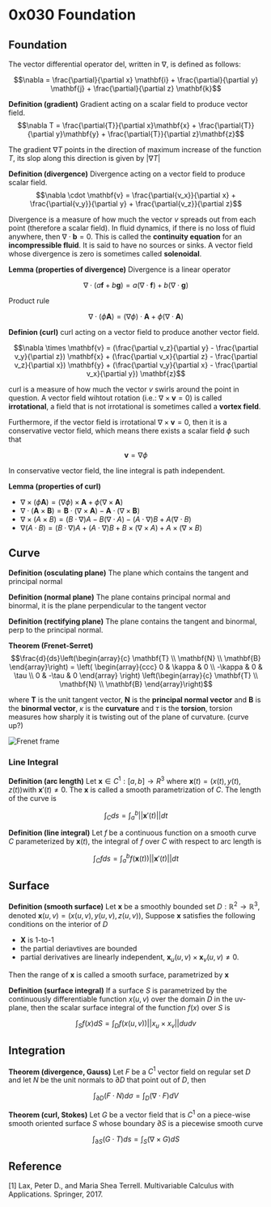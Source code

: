 # 0x030 Foundation

## Foundation
The vector differential operator del, written in $\nabla$, is defined as follows:

$$\nabla = \frac{\partial}{\partial x} \mathbf{i} + \frac{\partial}{\partial y} \mathbf{j} + \frac{\partial}{\partial z} \mathbf{k}$$

**Definition (gradient)** Gradient acting on a scalar field to produce vector field.
$$\nabla T = \frac{\partial{T}}{\partial x}\mathbf{x} + \frac{\partial{T}}{\partial y}\mathbf{y} + \frac{\partial{T}}{\partial z}\mathbf{z}$$

The gradient $\nabla T$ points in the direction of maximum increase of the function $T$, its slop along this direction is given by $|\nabla T|$

**Definition (divergence)** Divergence acting on a vector field to produce scalar field.
$$\nabla \cdot \mathbf{v} = \frac{\partial{v_x}}{\partial x} + \frac{\partial{v_y}}{\partial y} + \frac{\partial{v_z}}{\partial z}$$

Divergence is a measure of how much the vector $v$ spreads out from each point (therefore a scalar field). In fluid dynamics, if there is no loss of fluid anywhere, then $\nabla \cdot \mathbf{b} = 0$. This is called the **continuity equation** for an **incompressible fluid**. It is said to have no sources or sinks. A vector field whose divergence is zero is sometimes called **solenoidal**.

**Lemma (properties of divergence)**  Divergence is a linear operator

$$\nabla \cdot (a\mathbf{f} + b\mathbf{g}) = a(\nabla \cdot \mathbf{f}) + b(\nabla \cdot \mathbf{g})$$

Product rule

$$\nabla \cdot (\phi \mathbf{A}) = (\nabla \phi) \cdot \mathbf{A} + \phi (\nabla \cdot \mathbf{A})$$

**Definion (curl)** curl acting on a vector field to produce another vector field.

$$\nabla \times \mathbf{v} = (\frac{\partial v_z}{\partial y} - \frac{\partial v_y}{\partial z}) \mathbf{x} + (\frac{\partial v_x}{\partial z} - \frac{\partial v_z}{\partial x}) \mathbf{y} + (\frac{\partial v_y}{\partial x} - \frac{\partial v_x}{\partial y}) \mathbf{z}$$

curl is a measure of how much the vector $v$ swirls around the point in question. A vector field wihtout rotation (i.e.: $\nabla \times \mathbf{v}=0$) is called **irrotational**, a field that is not irrotational is sometimes called a **vortex field**.

Furthermore, if the vector field is irrotational $\nabla \times \mathbf{v} = 0$, then it is a conservative vector field, which means there exists a scalar field $\phi$ such that

$$\mathbf{v} = \nabla \phi$$

In conservative vector field, the line integral is path independent.

**Lemma (properties of curl)**

- $\nabla \times (\phi \mathbf{A}) = (\nabla \phi) \times \mathbf{A} + \phi (\nabla \times \mathbf{A})$
- $\nabla \cdot (\mathbf{A} \times \mathbf{B}) = \mathbf{B} \cdot (\nabla \times \mathbf{A}) - \mathbf{A} \cdot (\nabla \times \mathbf{B})$
- $\nabla \times (A \times B) = (B \cdot \nabla) A - B(\nabla \cdot A) - (A \cdot \nabla)B + A(\nabla \cdot B)$
- $\nabla(A \cdot B) = (B \cdot \nabla) A + (A \cdot \nabla) B + B \times (\nabla \times A) + A \times (\nabla \times B)$



## Curve
**Definition (osculating plane)** The plane which contains the tangent and principal normal

**Definition (normal plane)** The plane contains principal normal and binormal, it is the plane perpendicular to the tangent vector

**Definition (rectifying plane)** The plane contains the tangent and binormal, perp to the principal normal.


**Theorem (Frenet-Serret)** 
$$\frac{d}{ds}\left(\begin{array}{c} \mathbf{T} \\ \mathbf{N} \\ \mathbf{B} \end{array}\right) =
		\left( \begin{array}{ccc}
		0 & \kappa & 0 \\
		-\kappa & 0 & \tau \\
		0 & -\tau & 0
		\end{array} \right)
		\left(\begin{array}{c} \mathbf{T} \\ \mathbf{N} \\ \mathbf{B} \end{array}\right)$$

where $\mathbf{T}$ is the unit tangent vector, $\mathbf{N}$ is the **principal normal vector** and $\mathbf{B}$ is the **binormal vector**, $\kappa$ is the **curvature** and $\tau$ is the **torsion**, torsion measures how sharply it is twisting out of the plane of curvature. (curve up?)

![Frenet frame](https://upload.wikimedia.org/wikipedia/commons/1/11/Frenet.svg)

### Line Integral

**Definition (arc length)** Let $\mathbf{x} \in C^1: [a,b] \to R^3$ where $\mathbf{x}(t) = (x(t), y(t), z(t))$with $\mathbf{x}'(t) \neq 0$. The $\mathbf{x}$ is called a smooth parametrization of $C$. The length of the curve is

$$\int_C ds = \int_a^b ||\mathbf{x}'(t)|| dt$$

**Definition (line integral)** Let $f$ be a continuous function on a smooth curve $C$ parameterized by $\mathbf{x}(t)$, the integral of $f$ over $C$ with respect to arc length is

$$\int_C f ds = \int_a^b f(\mathbf{x}(t))||\mathbf{x}'(t)|| dt$$

## Surface

**Definition (smooth surface)** Let $\mathbf{x}$ be a smoothly bounded set $D: \mathbb{R}^2 \to \mathbb{R}^3$, denoted $\mathbf{x}(u, v) = (x(u,v), y(u,v), z(u,v))$, Suppose $\mathbf{x}$ satisfies the following conditions on the interior of $D$

- $\mathbf{X}$ is 1-to-1
- the partial deriavtives are bounded
- partial derivatives are linearly independent, $\mathbf{x}_u(u,v) \times \mathbf{x}_v(u,v) \neq 0$.

Then the range of $\mathbf{x}$ is called a smooth surface, parametrized by $\mathbf{x}$

**Definition (surface integral)** If a surface $S$ is parametrized by the continuously differentiable function $x(u,v)$ over the domain $D$ in the uv-plane, then the scalar surface integral of the function $f(x)$ over $S$ is

$$\int_S f(x) dS = \int_D f(x(u,v)) || x_u \times x_v || du dv$$

## Integration

**Theorem (divergence, Gauss)** Let $F$ be a $C^1$ vector field on regular set $D$ and let $N$ be the unit normals to $\partial D$ that point out of $D$, then

$$\int_{\partial D} (F \cdot N) d\sigma = \int_D (\nabla \cdot F) dV$$

**Theorem (curl, Stokes)** Let $G$ be a vector field that is $C^1$ on a piece-wise smooth oriented surface $S$ whose boundary $\partial S$ is a piecewise smooth curve

$$\int_{\partial S} (G \cdot T) ds = \int_{S} (\nabla \times G) dS $$


## Reference
[1] Lax, Peter D., and Maria Shea Terrell. Multivariable Calculus with Applications. Springer, 2017.